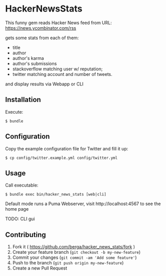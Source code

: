 # HackerNewsStats

This funny gem reads Hacker News feed from URL: https://news.ycombinator.com/rss

gets some stats from each of them:

* title
* author
* author's karma
* author's submissions
* stackoverflow matching user w/ reputation;
* twitter matching account and number of tweets.

and display results via Webapp or CLI

## Installation

Execute:

    $ bundle

## Configuration

Copy the example configuration file for Twitter and fill it up:

    $ cp config/twitter.example.yml config/twitter.yml


## Usage

Call executable:

    $ bundle exec bin/hacker_news_stats [web|cli]

Default mode runs a Puma Webserver, visit http://localhost:4567 to see the home page

TODO: CLI gui

## Contributing

1. Fork it ( https://github.com/berga/hacker_news_stats/fork )
2. Create your feature branch (`git checkout -b my-new-feature`)
3. Commit your changes (`git commit -am 'Add some feature'`)
4. Push to the branch (`git push origin my-new-feature`)
5. Create a new Pull Request
